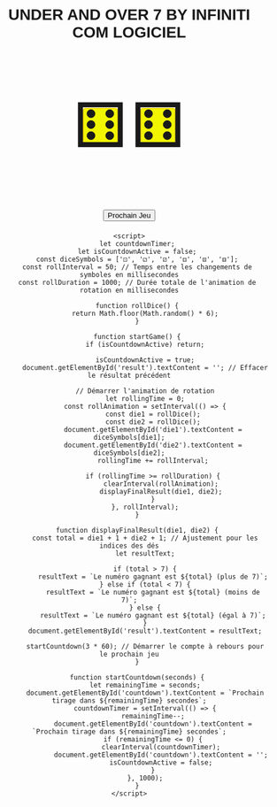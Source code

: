 <!DOCTYPE html>
<html lang="fr">
<head>
    <meta charset="UTF-8">
    <meta name="viewport" content="width=device-width, initial-scale=1.0">
    <title>UNDER AND OVER 7 BY INFINITI COM LOGICIEL</title>
    <style>
        body {
            font-family: Arial, sans-serif;
            text-align: center;
            margin-top: 10px;
        }
        #dice {
            display: flex;
            justify-content: center;
            margin: 100px;
        }
        .die {
            width: 60px;
            height: 60px;
            margin: 20px;
            background-color: #f1f500;
            display: flex;
            align-items: center;
            justify-content: center;
            font-size: 8em; /* Augmenté pour une taille de symbole plus grande */
            border: 2px solid #eed70b;
            border-radius: 5px;
        }
        #result {
            margin-top: 20px;
            font-size: 1.5em;
        }
        #countdown {
            margin-top: 20px;
            font-size: 1.2em;
            color: #c92424;
        }
    </style>
</head>
<body>
    <h1>UNDER AND OVER 7 BY INFINITI COM LOGICIEL</h1>
    <div id="dice">
        <div class="die" id="die1">⚅</div>
        <div class="die" id="die2">⚅</div>
    </div>
    <button id="nextGameButton" onclick="startGame()">Prochain Jeu</button>
    <div id="result"></div>
    <div id="countdown"></div>

    <script>
        let countdownTimer;
        let isCountdownActive = false;
        const diceSymbols = ['⚀', '⚁', '⚂', '⚃', '⚄', '⚅'];
        const rollInterval = 50; // Temps entre les changements de symboles en millisecondes
        const rollDuration = 1000; // Durée totale de l'animation de rotation en millisecondes

        function rollDice() {
            return Math.floor(Math.random() * 6);
        }

        function startGame() {
            if (isCountdownActive) return;

            isCountdownActive = true;
            document.getElementById('result').textContent = ''; // Effacer le résultat précédent

            // Démarrer l'animation de rotation
            let rollingTime = 0;
            const rollAnimation = setInterval(() => {
                const die1 = rollDice();
                const die2 = rollDice();
                document.getElementById('die1').textContent = diceSymbols[die1];
                document.getElementById('die2').textContent = diceSymbols[die2];
                rollingTime += rollInterval;

                if (rollingTime >= rollDuration) {
                    clearInterval(rollAnimation);
                    displayFinalResult(die1, die2);
                }
            }, rollInterval);
        }

        function displayFinalResult(die1, die2) {
            const total = die1 + 1 + die2 + 1; // Ajustement pour les indices des dés
            let resultText;

            if (total > 7) {
                resultText = `Le numéro gagnant est ${total} (plus de 7)`;
            } else if (total < 7) {
                resultText = `Le numéro gagnant est ${total} (moins de 7)`;
            } else {
                resultText = `Le numéro gagnant est ${total} (égal à 7)`;
            }
            document.getElementById('result').textContent = resultText;

            startCountdown(3 * 60); // Démarrer le compte à rebours pour le prochain jeu
        }

        function startCountdown(seconds) {
            let remainingTime = seconds;
            document.getElementById('countdown').textContent = `Prochain tirage dans ${remainingTime} secondes`;
            countdownTimer = setInterval(() => {
                remainingTime--;
                document.getElementById('countdown').textContent = `Prochain tirage dans ${remainingTime} secondes`;
                if (remainingTime <= 0) {
                    clearInterval(countdownTimer);
                    document.getElementById('countdown').textContent = '';
                    isCountdownActive = false;
                }
            }, 1000);
        }
    </script>
</body>
</html>
